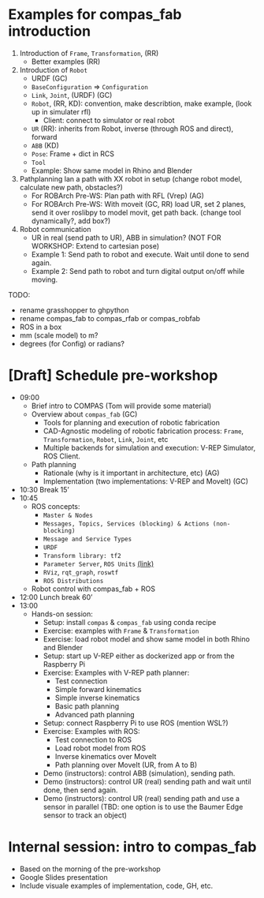 # Examples for compas_fab introduction

1. Introduction of `Frame`, `Transformation`, (RR)
   * Better examples (RR)
1. Introduction of `Robot`
    * URDF (GC)
    * `BaseConfiguration` => `Configuration`
    * `Link`, `Joint`,  (URDF) (GC)
    * `Robot`,  (RR, KD): convention, make describtion, make example, (look up in simulater rfl)
      * Client: connect to simulator or real robot
    * `UR` (RR): inherits from Robot, inverse (through ROS and direct), forward
    * `ABB` (KD)
   * `Pose`: Frame + dict in RCS
   * `Tool`
   * Example: Show same model in Rhino and Blender
1. Pathplanning lan a path with XX robot in setup (change robot model, calculate new path, obstacles?)
   * For ROBArch Pre-WS: Plan path with RFL (Vrep) (AG)
   * For ROBArch Pre-WS: With moveit (GC, RR)
      load UR, set 2 planes, send it over roslibpy to model movit, get path back.
      (change tool dynamically?, add box?)
1. Robot communication
   * UR in real (send path to UR), ABB in simulation?
   (NOT FOR WORKSHOP:  Extend to cartesian pose)
   * Example 1: Send path to robot and execute. Wait until done to send again.
   * Example 2: Send path to robot and turn digital output on/off while moving.

TODO:
* rename grasshopper to ghpython
* rename compas_fab to compas_rfab or compas_robfab
* ROS in a box
* mm (scale model) to m?
* degrees (for Config) or radians?

# [Draft] Schedule pre-workshop
* 09:00
    * Brief intro to COMPAS (Tom will provide some material)
    * Overview about `compas_fab` (GC)
        * Tools for planning and execution of robotic fabrication
        * CAD-Agnostic modeling of robotic fabrication process: `Frame`, `Transformation`, `Robot`, `Link`, `Joint`, etc
        * Multiple backends for simulation and execution: V-REP Simulator, ROS Client.
    * Path planning
        * Rationale (why is it important in architecture, etc) (AG)
        * Implementation (two implementations: V-REP and MoveIt) (GC)
* 10:30 Break 15’
* 10:45
    * ROS concepts:
      * `Master & Nodes`
      * `Messages, Topics, Services (blocking) & Actions (non-blocking)`
      * `Message and Service Types`
      * `URDF`
      * `Transform library: tf2`
      * `Parameter Server`, `ROS Units` [(link)](http://www.ros.org/reps/rep-0103.html)
      * `RViz`, `rqt_graph`, `roswtf`
      * `ROS Distributions`
    * Robot control with compas_fab + ROS
* 12:00 Lunch break 60’
* 13:00
    * Hands-on session:
      * Setup: install `compas` & `compas_fab` using conda recipe
      * Exercise: examples with `Frame` & `Transformation`
      * Exercise: load robot model and show same model in both Rhino and Blender
      * Setup: start up V-REP either as dockerized app or from the Raspberry Pi
      * Exercise: Examples with V-REP path planner:
        * Test connection
        * Simple forward kinematics
        * Simple inverse kinematics
        * Basic path planning
        * Advanced path planning
      * Setup: connect Raspberry Pi to use ROS (mention WSL?)
      * Exercise: Examples with ROS:
        * Test connection to ROS
        * Load robot model from ROS
        * Inverse kinematics over MoveIt
        * Path planning over MoveIt (UR, from A to B)
      * Demo (instructors): control ABB (simulation), sending path.
      * Demo (instructors): control UR (real) sending path and wait until done, then send again.
      * Demo (instructors): control UR (real) sending path and use a sensor in parallel (TBD: one option is to use the Baumer Edge sensor to track an object)

# Internal session: intro to compas_fab

* Based on the morning of the pre-workshop
* Google Slides presentation
* Include visuale examples of implementation, code, GH, etc.
